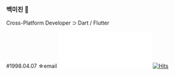 ### 백미진 👋

Cross-Platform Developer
⊃ Dart / Flutter

#1998.04.07
☆email 
<img src="https://raw.githubusercontent.com/dkssud8150/github-stats-transparent/output/generated/languages.svg" width="49.2%" />
[![Hits](https://hits.seeyoufarm.com/api/count/incr/badge.svg?url=https%3A%2F%2Fgithub.com%2FmijinB&count_bg=%2379C83D&title_bg=%23555555&icon=&icon_color=%23E7E7E7&title=hits&edge_flat=false)](https://hits.seeyoufarm.com)
